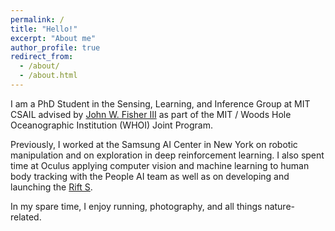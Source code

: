 ```yaml
---
permalink: /
title: "Hello!"
excerpt: "About me"
author_profile: true
redirect_from:
  - /about/
  - /about.html
---
```


I am a PhD Student in the Sensing, Learning, and Inference Group at MIT CSAIL advised by [John W. Fisher III](http://people.csail.mit.edu/fisher/) as part of the MIT / Woods Hole Oceanographic Institution (WHOI) Joint Program.

Previously, I worked at the Samsung AI Center in New York on robotic manipulation and on exploration in deep reinforcement learning. I also spent time at Oculus applying computer vision and machine learning to human body tracking with the People AI team as well as on developing and launching the [Rift S](https://www.oculus.com/rift-s/).

In my spare time, I enjoy running, photography, and all things nature-related.